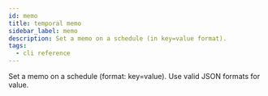 ```yaml
---
id: memo
title: temporal memo
sidebar_label: memo
description: Set a memo on a schedule (in key=value format).
tags:
  - cli reference
---
```


Set a memo on a schedule (format: key=value).
Use valid JSON formats for value.
